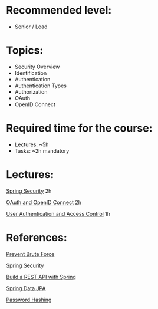 **Recommended level:** 
=======================
- Senior / Lead

**Topics:** 
=======================
- Security Overview
- Identification
- Authentication
- Authentication Types
- Authorization
- OAuth  
- OpenID Connect

**Required time for the course:**
=======================
- Lectures: ~5h
- Tasks: ~2h mandatory

**Lectures**:
=======================

[Spring Security](https://www.linkedin.com/learning/spring-spring-security/welcome?u=2113185) 2h

[OAuth and OpenID Connect](https://www.linkedin.com/learning/web-security-oauth-and-openid-connect-2/using-oauth-2-0-and-openid-connect?u=2113185) 2h

[User Authentication and Access Control](https://www.linkedin.com/learning/web-security-user-authentication-and-access-control/best-practices-for-user-authentication-and-access-control?u=2113185) 1h

**References**:
=======================


[Prevent Brute Force](https://www.baeldung.com/spring-security-block-brute-force-authentication-attempts)

[Spring Security](https://docs.spring.io/spring-security/site/docs/current/reference/html5/)


[Build a REST API with Spring](https://www.baeldung.com/building-a-restful-web-service-with-spring-and-java-based-configuration)

[Spring Data JPA](https://docs.spring.io/spring-data/jpa/docs/current/reference/html/#reference)

[Password Hashing](https://www.baeldung.com/java-password-hashing)